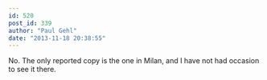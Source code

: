 ```yaml
---
id: 520
post_id: 339
author: "Paul Gehl"
date: "2013-11-18 20:38:55"
---
```

No. The only reported copy is the one in Milan, and I have not had occasion to see it there.
